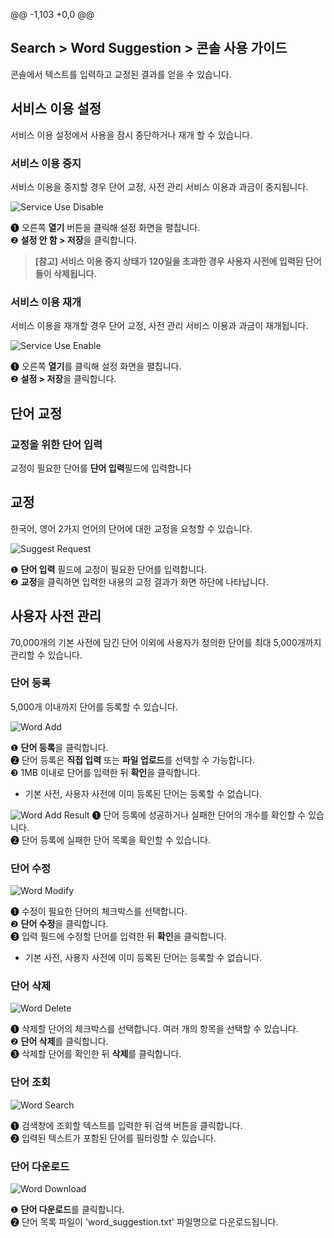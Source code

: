 @@ -1,103 +0,0 @@
## Search > Word Suggestion > 콘솔 사용 가이드

콘솔에서 텍스트를 입력하고 교정된 결과를 얻을 수 있습니다.

## 서비스 이용 설정

서비스 이용 설정에서 사용을 잠시 중단하거나 재개 할 수 있습니다.

### 서비스 이용 중지

서비스 이용을 중지할 경우 단어 교정, 사전 관리 서비스 이용과 과금이 중지됩니다.

![Service Use Disable](http://static.toastoven.net/prod_word_suggestion/console_guide/service_use_disable.png)

❶ 오른쪽 **열기** 버튼을 클릭해 설정 화면을 펼칩니다.<br>
❷ **설정 안 함 > 저장**을 클릭합니다.



> **[참고] 서비스 이용 중지 상태가 120일을 초과한 경우 사용자 사전에 입력된 단어들이 삭제됩니다.**



### 서비스 이용 재개

서비스 이용을 재개할 경우 단어 교정, 사전 관리 서비스 이용과 과금이 재개됩니다.

![Service Use Enable](http://static.toastoven.net/prod_word_suggestion/console_guide/service_use_enable.png)

❶ 오른쪽 **열기**를 클릭해 설정 화면을 펼칩니다.<br>
❷ **설정 > 저장**을 클릭합니다.

## 단어 교정


### 교정을 위한 단어 입력

교정이 필요한 단어를 **단어 입력**필드에 입력합니다

## 교정

한국어, 영어 2가지 언어의 단어에 대한 교정을 요청할 수 있습니다.

![Suggest Request](http://static.toastoven.net/prod_word_suggestion/console_guide/suggest_request.png)

❶ **단어 입력** 필드에 교정이 필요한 단어를 입력합니다.<br>
❷ **교정**을 클릭하면 입력한 내용의 교정 결과가 화면 하단에 나타납니다.

## 사용자 사전 관리

70,000개의 기본 사전에 담긴 단어 이외에 사용자가 정의한 단어를 최대 5,000개까지 관리할 수 있습니다.

### 단어 등록

5,000개 이내까지 단어를 등록할 수 있습니다.

![Word Add](http://static.toastoven.net/prod_word_suggestion/console_guide/word_add_1.png)

❶ **단어 등록**을 클릭합니다.<br>
❷ 단어 등록은 **직접 입력** 또는 **파일 업로드**를 선택할 수 가능합니다.<br>
❸ 1MB 이내로 단어를 입력한 뒤 **확인**을 클릭합니다.<br>
- 기본 사전, 사용자 사전에 이미 등록된 단어는 등록할 수 없습니다.

![Word Add Result](http://static.toastoven.net/prod_word_suggestion/console_guide/word_add_result.png)
❶ 단어 등록에 성공하거나 실패한 단어의 개수를 확인할 수 있습니다.<br>
❷ 단어 등록에 실패한 단어 목록을 확인할 수 있습니다.

### 단어 수정

![Word Modify](http://static.toastoven.net/prod_word_suggestion/console_guide/word_modify.png)

❶ 수정이 필요한 단어의 체크박스를 선택합니다.<br>
❷ **단어 수정**을 클릭합니다.<br>
❸ 입력 필드에 수정할 단어를 입력한 뒤 **확인**을 클릭합니다.
- 기본 사전, 사용자 사전에 이미 등록된 단어는 등록할 수 없습니다.

### 단어 삭제

![Word Delete](http://static.toastoven.net/prod_word_suggestion/console_guide/word_delete.png)

❶ 삭제할 단어의 체크박스를 선택합니다. 여러 개의 항목을 선택할 수 있습니다.<br>
❷ **단어 삭제**를 클릭합니다.<br>
❸ 삭제할 단어를 확인한 뒤 **삭제**를 클릭합니다.


### 단어 조회

![Word Search](http://static.toastoven.net/prod_word_suggestion/console_guide/word_search.png)

❶ 검색창에 조회할 텍스트를 입력한 뒤 검색 버튼을 클릭합니다.<br>
❷ 입력된 텍스트가 포함된 단어를 필터링할 수 있습니다.

### 단어 다운로드

![Word Download](http://static.toastoven.net/prod_word_suggestion/console_guide/word_download.png)

❶ **단어 다운로드**를 클릭합니다.<br>
❷ 단어 목록 파일이 'word_suggestion.txt' 파일명으로 다운로드됩니다.




